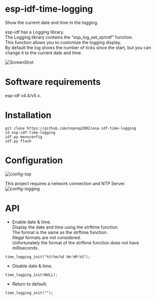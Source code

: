 # esp-idf-time-logging
Show the current date and time in the logging.   

esp-idf has a Logging library.   
The Logging library contains the "esp_log_set_vprintf" function.   
This function allows you to customize the logging display.   
By default the log shows the number of ticks since the start, but you can change it to the current date and time.   

![ScreenShot](https://github.com/nopnop2002/esp-idf-time-logging/assets/6020549/47d30fe7-b382-4fcd-9c71-62fee601557f)

# Software requirements
esp-idf v4.4/v5.x.   


# Installation
```Shell
git clone https://github.com/nopnop2002/esp-idf-time-logging
cd esp-idf-time-logging
idf.py menuconfig
idf.py flash
```

# Configuration   
![config-top](https://github.com/nopnop2002/esp-idf-time-logging/assets/6020549/9ee1861a-d778-446b-95d5-948b1365a1df)

This project requires a network connection and NTP Server.
![config-logging](https://github.com/nopnop2002/esp-idf-time-logging/assets/6020549/a914cf25-5519-4620-9c20-908d09624e1f)


# API   
- Enable date & time.   
 Display the date and time using the strftime function.   
 The format is the same as the strftime function.   
 Illegal formats are not considered.   
 Unfortunately the format of the strftime function does not have milliseconds.   
```
time_logging_init("%Y/%m/%d %H:%M:%S");
```

- Disable date & time.   
```
time_logging_init(NULL);
```

- Return to default.   
```
time_logging_init("");
```


